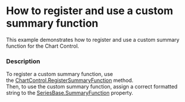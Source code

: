 # How to register and use a custom summary function


This example demonstrates how to register and use a custom summary function for the Chart Control.


<h3>Description</h3>

To register a custom summary function, use the&nbsp;<a href="https://documentation.devexpress.com/#windowsforms/DevExpressXtraChartsChartControl_RegisterSummaryFunctiontopic">ChartControl.RegisterSummaryFunction</a>&nbsp;method.<br />Then, to use the custom summary function, assign a correct formatted string to the&nbsp;<a href="https://documentation.devexpress.com/#corelibraries/DevExpressXtraChartsSeriesBase_SummaryFunctiontopic">SeriesBase.SummaryFunction</a>&nbsp;property.

<br/>


